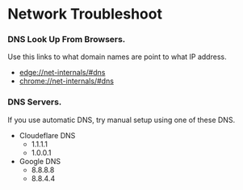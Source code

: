 # Network Troubleshoot

### DNS Look Up From Browsers.
Use this links to what domain names are point to what IP address.

 - <edge://net-internals/#dns>
 - <chrome://net-internals/#dns>

### DNS Servers.
If you use automatic DNS, try manual setup using one of these DNS.
 - Cloudeflare DNS
	 - 1.1.1.1
	 - 1.0.0.1
 - Google DNS
	 - 8.8.8.8
	 - 8.8.4.4